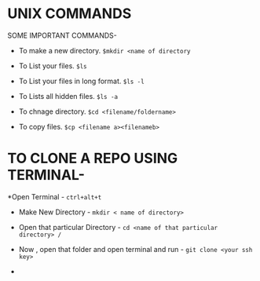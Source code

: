 # UNIX COMMANDS
SOME IMPORTANT COMMANDS- 
* To make a new directory.
 `$mkdir <name of directory`
 
* To  List your files.
`$ls`

* To List your files in long format.
`$ls -l`

* To Lists all hidden files.
`$ls -a`

* To chnage directory.
`$cd <filename/foldername>`

* To copy files.
`$cp <filename a><filenameb>`

 # TO CLONE A REPO USING TERMINAL-

*Open Terminal - `ctrl+alt+t`

* Make New Directory - `mkdir < name of directory>`

* Open that particular Directory - `cd <name of that particular directory> /` 

* Now , open that folder and open terminal and run - `git clone <your ssh key>`

*
 



